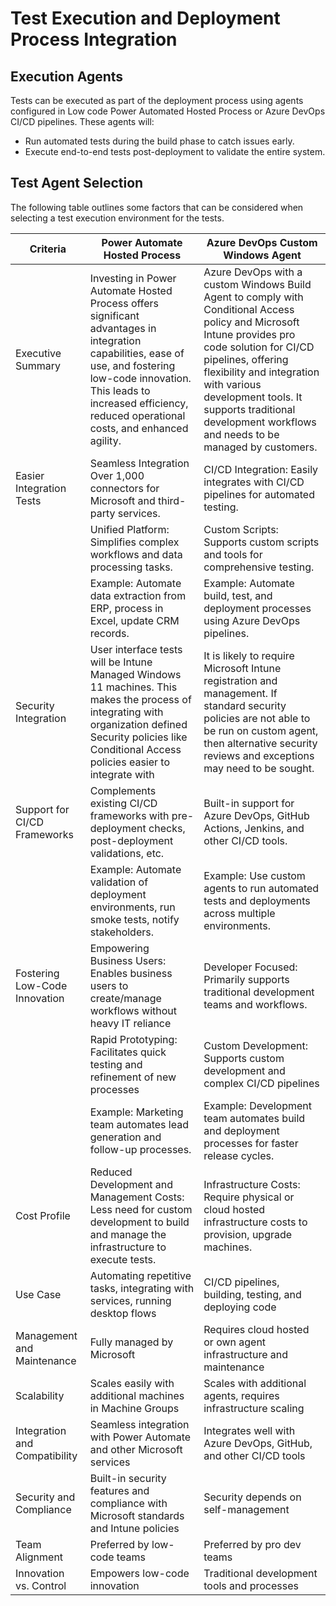 # Test Execution and Deployment Process Integration

## Execution Agents
Tests can be executed as part of the deployment process using agents configured in Low code Power Automated Hosted Process or Azure DevOps CI/CD pipelines. These agents will:
- Run automated tests during the build phase to catch issues early.
- Execute end-to-end tests post-deployment to validate the entire system.

## Test Agent Selection
The following table outlines some factors that can be considered when selecting a test execution environment for the tests.

| Criteria |	Power Automate Hosted Process |	Azure DevOps Custom Windows Agent
|----------|----------------------------------|----------------------------|
| Executive Summary	| Investing in Power Automate Hosted Process offers significant advantages in integration capabilities, ease of use, and fostering low-code innovation. This leads to increased efficiency, reduced operational costs, and enhanced agility. | Azure DevOps with a custom Windows Build Agent to comply with Conditional Access policy and Microsoft Intune provides pro code solution for CI/CD pipelines, offering flexibility and integration with various development tools. It supports traditional development workflows and needs to be managed by customers.
| Easier Integration Tests	| Seamless Integration Over 1,000 connectors for Microsoft and third-party services. |	CI/CD Integration: Easily integrates with CI/CD pipelines for automated testing.
| |	Unified Platform: Simplifies complex workflows and data processing tasks. |	Custom Scripts: Supports custom scripts and tools for comprehensive testing. 
|	| Example: Automate data extraction from ERP, process in Excel, update CRM records.	| Example: Automate build, test, and deployment processes using Azure DevOps pipelines.
| Security Integration	| User interface tests will be Intune Managed Windows 11 machines. This makes the process of integrating with organization defined Security policies like Conditional Access policies easier to integrate with |	It is likely to require Microsoft Intune registration and management. If standard security policies are not able to be run on custom agent, then alternative security reviews and exceptions may need to be sought.
| Support for CI/CD Frameworks	| Complements existing CI/CD frameworks with pre-deployment checks, post-deployment validations, etc. |Built-in support for Azure DevOps, GitHub Actions, Jenkins, and other CI/CD tools.
| |	Example: Automate validation of deployment environments, run smoke tests, notify stakeholders.	| Example: Use custom agents to run automated tests and deployments across multiple environments.
| Fostering Low-Code Innovation |	Empowering Business Users: Enables business users to create/manage workflows without heavy IT reliance | Developer Focused: Primarily supports traditional development teams and workflows.
| |	Rapid Prototyping: Facilitates quick testing and refinement of new processes |	Custom Development: Supports custom development and complex CI/CD pipelines
| |	Example: Marketing team automates lead generation and follow-up processes. | Example: Development team automates build and deployment processes for faster release cycles.
| Cost Profile |	Reduced Development and Management Costs: Less need for custom development to build and manage the infrastructure to execute tests.	| Infrastructure Costs: Require physical or cloud hosted infrastructure costs to provision, upgrade machines. 
| Use Case |	Automating repetitive tasks, integrating with services, running desktop flows	| CI/CD pipelines, building, testing, and deploying code
| Management and Maintenance	| Fully managed by Microsoft |	Requires cloud hosted or own agent infrastructure and maintenance 
| Scalability |	Scales easily with additional machines in Machine Groups | Scales with additional agents, requires infrastructure scaling
| Integration and Compatibility	| Seamless integration with Power Automate and other Microsoft services	| Integrates well with Azure DevOps, GitHub, and other CI/CD tools
| Security and Compliance	| Built-in security features and compliance with Microsoft standards and Intune policies	| Security depends on self-management 
| Team Alignment	| Preferred by low-code teams	| Preferred by pro dev teams
| Innovation vs. Control	| Empowers low-code innovation	| Traditional development tools and processes
